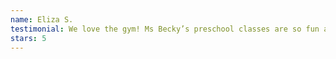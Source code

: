 ```yaml
---
name: Eliza S.
testimonial: We love the gym! Ms Becky’s preschool classes are so fun and she keeps the kids engaged so well! Adult classes are a must try as well! No experience needed - but so fun to see what your body can do with just a little instruction!
stars: 5
---
```

